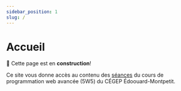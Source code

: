 ```yaml
---
sidebar_position: 1
slug: /
---
```


# Accueil

🚧 Cette page est en **construction**!

Ce site vous donne accès au contenu des [séances](cours/rencontre1) du cours de programmation web avancée (5W5) du CÉGEP Édoouard-Montpetit.